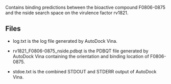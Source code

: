 Contains binding predictions between the bioactive compound F0806-0875 and the nside search space on the virulence factor rv1821.

## Files

- log.txt is the log file generated by AutoDock Vina.

- rv1821_F0806-0875_nside.pdbqt is the PDBQT file generated by AutoDock Vina containing the orientation and binding location of F0806-0875.

- stdoe.txt is the combined STDOUT and STDERR output of AutoDock Vina.

